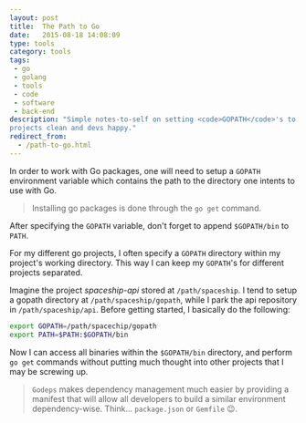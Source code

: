 ```yaml
---
layout: post
title:  The Path to Go
date:   2015-08-18 14:08:09
type: tools
category: tools
tags:
 - go
 - golang
 - tools
 - code
 - software
 - back-end
description: "Simple notes-to-self on setting <code>GOPATH</code>'s to keep
projects clean and devs happy."
redirect_from:
  - /path-to-go.html
---
```

In order to work with Go packages, one will need to setup a `GOPATH` 
environment variable which contains the path to the directory one intents to 
use with Go.

> Installing go packages is done through the `go get` command.

After specifying the `GOPATH` variable, don't forget to append `$GOPATH/bin`
to `PATH`.

For my different go projects, I often specify a `GOPATH` directory within my 
project's working directory. This way I can keep my `GOPATH`'s for different
projects separated.

Imagine the project _spaceship-api_ stored at `/path/spaceship`.
I tend to setup a gopath directory at `/path/spaceship/gopath`, while I park
the api repository in `/path/spaceship/api`. Before getting started, I 
basically do the following:

```bash
export GOPATH=/path/spacechip/gopath
export PATH=$PATH:$GOPATH/bin
```

Now I can access all binaries within the `$GOPATH/bin` directory, and perform
`go get` commands without putting much thought into other projects that I may 
be screwing up.

> `Godeps` makes dependency management much easier by providing a manifest that
will allow all developers to build a similar environment dependency-wise. 
Think... `package.json` or `Gemfile` :wink:.

[gopath]: http://golang.org/cmd/go/#hdr-GOPATH_environment_variable
[godeps]: https://github.com/tools/godep
